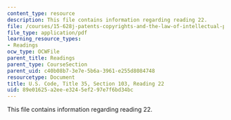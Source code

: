 ```yaml
---
content_type: resource
description: This file contains information regarding reading 22.
file: /courses/15-628j-patents-copyrights-and-the-law-of-intellectual-property-spring-2013/89e01625a2eee3245ef297e7f6bd34bc_MIT15_628JS13_read22.pdf
file_type: application/pdf
learning_resource_types:
- Readings
ocw_type: OCWFile
parent_title: Readings
parent_type: CourseSection
parent_uid: c40b08b7-3e7e-5b6a-3961-e255d8084748
resourcetype: Document
title: U.S. Code, Title 35, Section 103, Reading 22
uid: 89e01625-a2ee-e324-5ef2-97e7f6bd34bc
---
```

This file contains information regarding reading 22.

